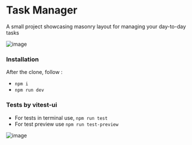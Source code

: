# Task Manager
A small project showcasing masonry layout for managing your day-to-day tasks

![image](https://github.com/yugs16/task-manager/assets/9073610/4c308cc7-3e60-4aa4-86be-bf75ea4379f3)


### Installation
After the clone, follow :
- `npm i`
- `npm run dev`

### Tests by vitest-ui
- For tests in terminal use, `npm run test`
- For test preview use `npm run test-preview`

![image](https://github.com/yugs16/task-manager/assets/9073610/0b92b364-2665-4865-bcdc-2b150039c27f)

